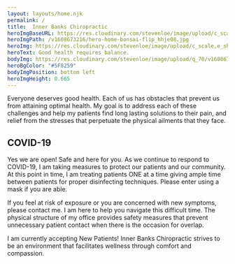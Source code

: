 ```yaml
---
layout: layouts/home.njk
permalink: /
title:  Inner Banks Chiropractic
heroImgBaseURL: https://res.cloudinary.com/stevenloe/image/upload/c_scale,e_sharpen:100,
heroImgPath: /v1608673216/hero-home-bonsai-flip_hhje08.jpg
heroImg: https://res.cloudinary.com/stevenloe/image/upload/c_scale,e_sharpen:100,w_1000/v1608673216/hero-home-bonsai-flip_hhje08.jpg
heroText: Good health requires balance.
bodyImg: https://res.cloudinary.com/stevenloe/image/upload/q_70/v1608679176/pexels-dominika-roseclay-no-background_m2qgr2.png
heroBgColor: "#5F8259"
bodyImgPosition: bottom left
heroImgHeight: 0.665
---
```


Everyone deserves good health. Each of us has obstacles that prevent us from attaining optimal health. My goal is to address each of these challenges and help my patients find long lasting solutions to their pain, and relief from the stresses that perpetuate the physical ailments that they face. 


<div class="greenbox">

  ## COVID-19

  Yes we are open! Safe and here for you. As we continue to respond to COVID-19, I am taking measures to protect our patients and our community. At this point in time, I am treating patients ONE at a time giving ample time between patients for proper disinfecting techniques. Please enter using a mask if you are able.

  If you feel at risk of exposure or you are concerned with new symptoms, please contact me. I am here to help you navigate this difficult time. The physical structure of my office provides safety measures that prevent unnecessary patient contact when there is the occasion for overlap.

</div>


I am currently accepting New Patients! Inner Banks Chiropractic strives to be an environment that facilitates wellness through comfort and compassion.
